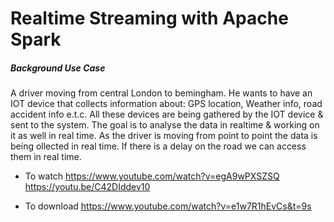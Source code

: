 # Realtime Streaming with Apache Spark

##### Background Use Case
A driver moving from central London to bemingham. He wants to have an IOT device that collects information about: GPS location, Weather info, road accident info e.t.c. All these devices are being gathered by the IOT device & sent to the system. The goal is to analyse the data in realtime & working on it as well in real time. As the driver is moving from point to point the data is being ollected in real time. If there is a delay on the road we can access them in real time. 

- To watch
https://www.youtube.com/watch?v=egA9wPXSZSQ
https://youtu.be/C42DIddev10

- To download
https://www.youtube.com/watch?v=e1w7R1hEvCs&t=9s